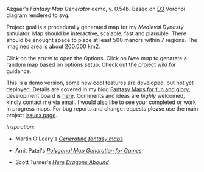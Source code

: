 Azgaar's _Fantasy Map Generator_ demo, v. 0.54b. Based on [D3](https://d3js.org/) Voronoi diagram rendered to svg.

Project goal is a procedurally generated map for my *Medieval Dynasty* simulator. Map should be interactive, scalable, fast and plausible. There should be enought space to place at least 500 manors within 7 regions. The imagined area is about 200.000 km2.

Click on the arrow to open the Options. Click on *New map* to genarate a random map based on options setup. Check out [the project wiki](https://github.com/Azgaar/Fantasy-Map-Generator/wiki) for guidance.

This is a demo version, some new cool features are developed, but not yet deployed. Details are covered in my blog [Fantasy Maps for fun and glory](https://azgaar.wordpress.com), development board is [here](https://trello.com/b/7x832DG4/fantasy-map-generator). Comments and ideas are *highly* welcomed, kindly contact me [via email](mailto:maxganiev@yandex.ru). I would also like to see your completed or work in progress maps. For bug reports and change requests please use the main project [issues page](https://github.com/Azgaar/Fantasy-Map-Generator/issues).

_Inspiration:_

* Martin O'Leary's [_Generating fantasy maps_](https://mewo2.com/notes/terrain/)

* Amit Patel's [_Polygonal Map Generation for Games_](http://www-cs-students.stanford.edu/~amitp/game-programming/polygon-map-generation/)

* Scott Turner's [_Here Dragons Abound_](https://heredragonsabound.blogspot.com)